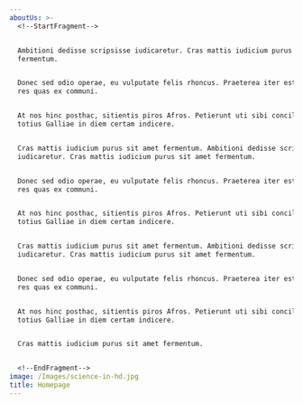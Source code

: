 ```yaml
---
aboutUs: >-
  <!--StartFragment-->


  Ambitioni dedisse scripsisse iudicaretur. Cras mattis iudicium purus sit amet
  fermentum.


  Donec sed odio operae, eu vulputate felis rhoncus. Praeterea iter est quasdam
  res quas ex communi.


  At nos hinc posthac, sitientis piros Afros. Petierunt uti sibi concilium
  totius Galliae in diem certam indicere.


  Cras mattis iudicium purus sit amet fermentum. Ambitioni dedisse scripsisse
  iudicaretur. Cras mattis iudicium purus sit amet fermentum.


  Donec sed odio operae, eu vulputate felis rhoncus. Praeterea iter est quasdam
  res quas ex communi.


  At nos hinc posthac, sitientis piros Afros. Petierunt uti sibi concilium
  totius Galliae in diem certam indicere.


  Cras mattis iudicium purus sit amet fermentum. Ambitioni dedisse scripsisse
  iudicaretur. Cras mattis iudicium purus sit amet fermentum.


  Donec sed odio operae, eu vulputate felis rhoncus. Praeterea iter est quasdam
  res quas ex communi.


  At nos hinc posthac, sitientis piros Afros. Petierunt uti sibi concilium
  totius Galliae in diem certam indicere.


  Cras mattis iudicium purus sit amet fermentum.


  <!--EndFragment-->
image: /Images/science-in-hd.jpg
title: Homepage
---
```

